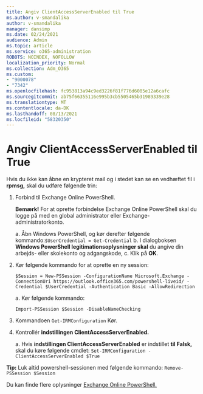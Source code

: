 ```yaml
---
title: Angiv ClientAccessServerEnabled til True
ms.author: v-smandalika
author: v-smandalika
manager: dansimp
ms.date: 02/24/2021
audience: Admin
ms.topic: article
ms.service: o365-administration
ROBOTS: NOINDEX, NOFOLLOW
localization_priority: Normal
ms.collection: Adm_O365
ms.custom:
- "9000078"
- "7342"
ms.openlocfilehash: fc953813a94c9ed3226f81f776d6085e12a6cafc
ms.sourcegitcommit: ab75f66355116e995b3cb5505465b31989339e28
ms.translationtype: MT
ms.contentlocale: da-DK
ms.lasthandoff: 08/13/2021
ms.locfileid: "58320350"
---
```

# <a name="set-clientaccessserverenabled-to-true"></a>Angiv ClientAccessServerEnabled til True

Hvis du ikke kan åbne en krypteret mail og i stedet kan se en vedhæftet fil i **rpmsg,** skal du udføre følgende trin:

1. Forbind til Exchange Online PowerShell.

    **Bemærk!** For at oprette forbindelse Exchange Online PowerShell skal du logge på med en global administrator eller Exchange-administratorkonto.

   a. Åbn Windows PowerShell, og kør derefter følgende kommando:`$UserCredential = Get-Credential`
   b. I dialogboksen **Windows PowerShell legitimationsoplysninger skal** du angive din arbejds- eller skolekonto og adgangskode, c. Klik på **OK**. 

2. Kør følgende kommando for at oprette en ny session:

    `$Session = New-PSSession -ConfigurationName Microsoft.Exchange -ConnectionUri https://outlook.office365.com/powershell-liveid/ -Credential $UserCredential -Authentication Basic -AllowRedirection`

    a. Kør følgende kommando:
    
    `Import-PSSession $Session -DisableNameChecking`

3. Kommandoen `Get-IRMConfiguration` Kør.

4. Kontrollér **indstillingen ClientAccessServerEnabled.** 

    a. Hvis **indstillingen ClientAccessServerEnabled** er indstillet **til Falsk,** skal du køre følgende cmdlet: `Set-IRMConfiguration -ClientAccessServerEnabled $True`

**Tip:** Luk altid powershell-sessionen med følgende kommando: `Remove-PSSession $Session`

Du kan finde flere oplysninger [Exchange Online PowerShell.](https://docs.microsoft.com/powershell/exchange/connect-to-exchange-online-powershell)

